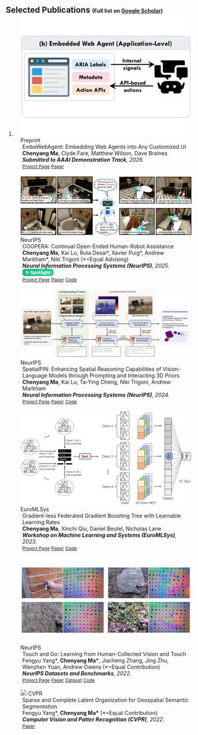 <h2 id="publications" style="margin: 2px 0px -15px;">Selected Publications <span style="font-size:14px;">(Full list on <a href="https://scholar.google.com/citations?user=d4tuNoUAAAAJ&hl=en">Google Scholar</a>)</span></h2> 

<div class="publications">
<ol class="bibliography">

<li>


<div class="pub-row">

  <div class="col-sm-3 abbr" style="position: relative;padding-right: 15px;padding-left: 15px;">
    <img src="assets/img/paper_teasers/embewebagent.png" class="teaser img-fluid z-depth-1">
    <abbr class="badge">Preprint</abbr>
  </div>

  <div class="col-sm-9" style="position: relative;padding-right: 15px;padding-left: 20px;">
    <div class="title">EmbeWebAgent: Embedding Web Agents into Any Customized UI</div>
    <div class="author"><strong>Chenyang Ma</strong>, Clyde Fare, Matthew Wilson, Dave Braines</div>
    <div class="periodical"><em><strong>Submitted to AAAI Demonstration Track</strong>, 2026.</em></div>
    <div class="links">
      <a href="https://dannymcy.github.io/assets/files/placefolder.pdf" class="btn btn-sm z-depth-0" role="button" target="_blank" style="font-size:12px;">Project Page</a>
      <a href="https://dannymcy.github.io/assets/files/placefolder.pdf" class="btn btn-sm z-depth-0" role="button" target="_blank" style="font-size:12px;">Paper</a>
      <!-- <a href="https://github.com/dannymcy/zeroshot_task_hallucination_code" class="btn btn-sm z-depth-0" role="button" target="_blank" style="font-size:12px;">Code</a> -->
    </div>
  </div>

</div>
<br>


<div class="pub-row">

  <div class="col-sm-3 abbr" style="position: relative;padding-right: 15px;padding-left: 15px;">
    <img src="assets/img/paper_teasers/hri.png" class="teaser img-fluid z-depth-1">
    <abbr class="badge">NeurIPS</abbr>
  </div>

  <div class="col-sm-9" style="position: relative;padding-right: 15px;padding-left: 20px;">
    <div class="title">COOPERA: Continual Open-Ended Human-Robot Assistance</div>
    <div class="author"><strong>Chenyang Ma</strong>, Kai Lu, Ruta Desai*, Xavier Puig*, Andrew Markham*, Niki Trigoni (*=Equal Advising)</div>
    <div class="periodical"><em><strong>Neural Information Processing Systems (NeurIPS)</strong>, 2025.</em>
      <span style="display: inline-block !important; background: linear-gradient(135deg, #10B981, #34D399) !important; color: white !important; padding: 2px 8px !important; border-radius: 6px !important; font-size: 12px !important; font-weight: 700 !important; font-style: normal !important; margin-left: 0px !important;">✨ Spotlight</span>
    </div>
    <div class="links">
      <a href="https://dannymcy.github.io/coopera/" class="btn btn-sm z-depth-0" role="button" target="_blank" style="font-size:12px;">Project Page</a>
      <a href="https://dannymcy.github.io/assets/files/placefolder.pdf" class="btn btn-sm z-depth-0" role="button" target="_blank" style="font-size:12px;">Paper</a>
      <a href="https://github.com/dannymcy/coopera_code" class="btn btn-sm z-depth-0" role="button" target="_blank" style="font-size:12px;">Code</a>
    </div>
  </div>

</div>
<br>


<div class="pub-row">

  <div class="col-sm-3 abbr" style="position: relative;padding-right: 15px;padding-left: 15px;">
    <img src="assets/img/paper_teasers/spatialpin.png" class="teaser img-fluid z-depth-1">
    <abbr class="badge">NeurIPS</abbr>
  </div>

  <div class="col-sm-9" style="position: relative;padding-right: 15px;padding-left: 20px;">
    <div class="title">SpatialPIN: Enhancing Spatial Reasoning Capabilities of Vision-Language Models through Prompting and Interacting 3D Priors</div>
    <div class="author"><strong>Chenyang Ma</strong>, Kai Lu, Ta-Ying Cheng, Niki Trigoni, Andrew Markham</div>
    <div class="periodical"><em><strong>Neural Information Processing Systems (NeurIPS)</strong>, 2024.</em></div>
    <div class="links">
      <a href="https://dannymcy.github.io/zeroshot_task_hallucination/" class="btn btn-sm z-depth-0" role="button" target="_blank" style="font-size:12px;">Project Page</a>
      <a href="https://arxiv.org/abs/2403.13438" class="btn btn-sm z-depth-0" role="button" target="_blank" style="font-size:12px;">Paper</a>
      <a href="https://github.com/dannymcy/zeroshot_task_hallucination_code" class="btn btn-sm z-depth-0" role="button" target="_blank" style="font-size:12px;">Code</a>
    </div>
  </div>

</div>
<br>
  

<div class="pub-row">

  <div class="col-sm-3 abbr" style="position: relative;padding-right: 15px;padding-left: 15px;">
    <img src="assets/img/paper_teasers/fedxgbllr.png" class="teaser img-fluid z-depth-1">
    <abbr class="badge">EuroMLSys</abbr>
  </div>

  <div class="col-sm-9" style="position: relative;padding-right: 15px;padding-left: 20px;">
    <div class="title">Gradient-less Federated Gradient Boosting Tree with Learnable Learning Rates</div>
    <div class="author"><strong>Chenyang Ma</strong>, Xinchi Qiu, Daniel Beutel, Nicholas Lane</div>
    <div class="periodical"><em><strong>Workshop on Machine Learning and Systems (EuroMLSys)</strong>, 2023.</em></div>
    <div class="links">
      <a href="https://flower.ai/blog/2023-04-19-xgboost-with-flower/" class="btn btn-sm z-depth-0" role="button" target="_blank" style="font-size:12px;">Project Page</a>
      <a href="https://arxiv.org/abs/2304.07537" class="btn btn-sm z-depth-0" role="button" target="_blank" style="font-size:12px;">Paper</a>
      <a href="https://github.com/adap/flower/tree/main/baselines/hfedxgboost" class="btn btn-sm z-depth-0" role="button" target="_blank" style="font-size:12px;">Code</a>
    </div>
  </div>

</div>
<br>
  

<div class="pub-row">

  <div class="col-sm-3 abbr" style="position: relative;padding-right: 15px;padding-left: 15px;">
    <img src="assets/img/paper_teasers/touch_go.png" class="teaser img-fluid z-depth-1">
    <abbr class="badge">NeurIPS</abbr>
  </div>

  <div class="col-sm-9" style="position: relative;padding-right: 15px;padding-left: 20px;">
    <div class="title">Touch and Go: Learning from Human-Collected Vision and Touch</div>
    <div class="author">Fengyu Yang*, <strong>Chenyang Ma*</strong>, Jiacheng Zhang, Jing Zhu, Wenzhen Yuan, Andrew Owens (*=Equal Contribution)
    </div>
    <div class="periodical"><em><strong>NeurIPS Datasets and Benchmarks</strong>, 2022.</em></div>
    <div class="links">
      <a href="https://touch-and-go.github.io/" class="btn btn-sm z-depth-0" role="button" target="_blank" style="font-size:12px;">Project Page</a>
      <a href="https://arxiv.org/abs/2211.12498" class="btn btn-sm z-depth-0" role="button" target="_blank" style="font-size:12px;">Paper</a>
      <a href="https://drive.google.com/drive/u/1/folders/1NDasyshDCL9aaQzxjn_-Q5MBURRT360B" class="btn btn-sm z-depth-0" role="button" target="_blank" style="font-size:12px;">Dataset</a>
        <a href="https://github.com/fredfyyang/Touch-and-Go" class="btn btn-sm z-depth-0" role="button" target="_blank" style="font-size:12px;">Code</a>
      <!-- <a href="https://arxiv.org/pdf/2002.10211.pdf" class="btn btn-sm z-depth-0" role="button" target="_blank" style="font-size:12px;">PDF</a>
      <a href="https://github.com/yaoyao-liu/mnemonics" class="btn btn-sm z-depth-0" role="button" target="_blank" style="font-size:12px;">Code</a>
      <a href="https://class-il.mpi-inf.mpg.de/mnemonics/" class="btn btn-sm z-depth-0" role="button" target="_blank" style="font-size:12px;">Project Page</a>
      <a href="https://dblp.uni-trier.de/rec/conf/cvpr/LiuSLSS20.html?view=bibtex" class="btn btn-sm z-depth-0" role="button" target="_blank" style="font-size:12px;">BibTex</a>
      <strong><i style="color:#e74d3c">Oral Presentation</i></strong> -->
    </div>
  </div>

</div>
<br>


<div class="pub-row">

  <div class="col-sm-3 abbr" style="position: relative;padding-right: 15px;padding-left: 15px;">
    <img src="assets/img/paper_teasers/geospatial.png" class="teaser img-fluid z-depth-1">
    <abbr class="badge">CVPR</abbr>
  </div>

  <div class="col-sm-9" style="position: relative;padding-right: 15px;padding-left: 20px;">
    <div class="title">Sparse and Complete Latent Organization for Geospatial Semantic Segmentation</div>
    <div class="author">Fengyu Yang*, <strong>Chenyang Ma*</strong> (*=Equal Contribution)
    </div>
    <div class="periodical"><em><strong>Computer Vision and Patter Recognition (CVPR)</strong>, 2022.</em></div>
    <div class="links">
      <a href="https://openaccess.thecvf.com/content/CVPR2022/papers/Yang_Sparse_and_Complete_Latent_Organization_for_Geospatial_Semantic_Segmentation_CVPR_2022_paper.pdf" class="btn btn-sm z-depth-0" role="button" target="_blank" style="font-size:12px;">Paper</a>
    </div>
  </div>

</div>



</li>

<br>

</ol>
</div>
